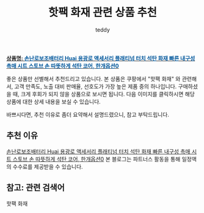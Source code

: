 ﻿---
layout: post
title:  "핫팩 화재 관련 상품 추천"
author: teddy
categories: [ 가구/인테리어 ]
tags: [핫팩 화재]
image: https://static.coupangcdn.com/image/vendor_inventory/e8f3/304f88f0709a58b6a4f1cc52ed5a28ff5a12a9070f0231c68edc39b3cc86.jpeg 
description: "쿠팡에서 핫팩 화재 관련 상품으로 가장 고객 선호도가 높은 제품 중 하나입니다."
---

<a href="https://link.coupang.com/re/AFFSDP?lptag=AF3256674&pageKey=6923823293&itemId=16729775027&vendorItemId=84379192808&traceid=V0-153-3d2352d2b9dbabde&requestid=20221223011119861223614"><b>상품명: <font color='#01579B'>손난로보조배터리 Huai 용광로 액세서리 플래티넘 터치 석탄 화재 빠른 내구성 촉매 시트 스토브 손 따뜻하게 석탄 코어, 한개옵션0</font></b></a>

좋은 상품만 선별해서 추천드리고 있습니다.
본 상품은 쿠팡에서 "핫팩 화재" 와 관련해서, 고객 만족도, 노출 대비 판매율, 선호도가 가장 높은 제품 중의 하나입니다.
구매하셨을 때, 크게 후회가 되지 않을 상품으로 보시면 됩니다. 
다음 이미지를 클릭하시면 해당 상품에 대한 상세 내용을 보실 수 있습니다.

바쁘시다면, 추천 이유로 좀더 요약해서 설명드렸으니, 참고 부탁드립니다.

## 추천 이유 

<a href="https://link.coupang.com/re/AFFSDP?lptag=AF3256674&pageKey=6923823293&itemId=16729775027&vendorItemId=84379192808&traceid=V0-153-3d2352d2b9dbabde&requestid=20221223011119861223614">손난로보조배터리 Huai 용광로 액세서리 플래티넘 터치 석탄 화재 빠른 내구성 촉매 시트 스토브 손 따뜻하게 석탄 코어, 한개옵션0</a>
본 블로그는 파트너스 활동을 통해 일정액의 수수료를 제공받을 수 있습니다.

## 참고: 관련 검색어    
핫팩 화재